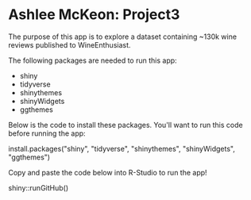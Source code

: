 # Ashlee McKeon: Project3

The purpose of this app is to explore a dataset containing ~130k wine reviews published to WineEnthusiast.

The following packages are needed to run this app: 

+  shiny
+  tidyverse
+  shinythemes
+  shinyWidgets
+  ggthemes

Below is the code to install these packages. You'll want to run this code before running the app:

install.packages("shiny", "tidyverse", "shinythemes", "shinyWidgets", "ggthemes")

Copy and paste the code below into R-Studio to run the app!

shiny::runGitHub()
